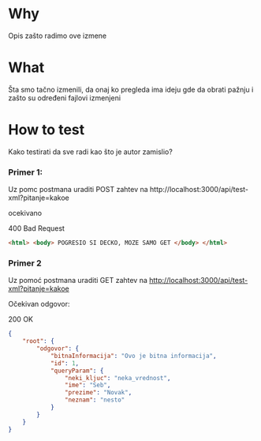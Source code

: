 # Why 

Opis zašto radimo ove izmene


# What 

Šta smo tačno izmenili, da onaj ko pregleda ima ideju gde da obrati pažnju i zašto su određeni fajlovi izmenjeni

# How to test 

Kako testirati da sve radi kao što je autor zamislio?

### Primer 1:


Uz pomc postmana uraditi POST zahtev na
http://localhost:3000/api/test-xml?pitanje=kakoe


ocekivano

400 Bad Request
```html
<html> <body> POGRESIO SI DECKO, MOZE SAMO GET </body> </html>
```


### Primer 2
Uz pomoć postmana uraditi GET zahtev na
[http://localhost:3000/api/test-xml?pitanje=kakoe](http://localhost:3000/api/test-json?neki_kljuc=neka_vrednost&ime=Seb&prezime=Novak&neznam=nesto)

Očekivan odgovor:

200 OK 
```json
{
    "root": {
        "odgovor": {
            "bitnaInformacija": "Ovo je bitna informacija",
            "id": 1,
            "queryParam": {
                "neki_kljuc": "neka_vrednost",
                "ime": "Seb",
                "prezime": "Novak",
                "neznam": "nesto"
            }
        }
    }
}
```


